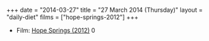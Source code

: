+++
date = "2014-03-27"
title = "27 March 2014 (Thursday)"
layout = "daily-diet"
films = ["hope-springs-2012"]
+++

<ul>
<li class="entry films">Film: <a href="/films/hope-springs-2012">Hope Springs (2012)</a> 0</li>
</ul>